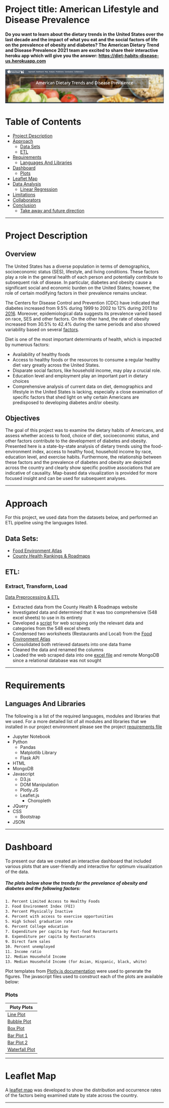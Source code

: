 # Project title: American Lifestyle and Disease Prevalence

#### Do you want to learn about the dietary trends in the United States over the last decade and the impact of what you eat and the social factors of life on the prevalence of obesity and diabetes? The American Dietary Trend and Disease Prevalence 2021 team are excited to share their interactive heroku app which will give you the answer: https://diet-habits-disease-us.herokuapp.com

![app](https://github.com/Chahnaz-Kbaisi/diet-habits-disease-us/blob/main/static/images/Navbar.png)

# Table of Contents

* [Project Description](#project-description)
* [Approach](#approach)
  * [Data Sets](#data-sets) 
  * [ETL](#ETL)
* [Requirements](#requirements)  
  * [Languages And Libraries](#languages-and-libraries)
* [Dashboard](#dashboard)
  * [Plots](#plots)
* [Leaflet Map](#leaflet-map)  
* [Data Analysis](#data-analysis)
  * [Linear Regression](#linear-regression)
* [Limitations](#limitations) 
* [Collaborators](#collaborators)
* [Conclusion](#conclusion)
  * [Take away and future direction](#Take-away-and-future-direction)
***

# Project Description

## Overview

The United States has a diverse population in terms of demographics, socioeconomic status (SES), lifestyle, and living conditions. These factors play a role in the general health of each person and potentially contribute to subsequent risk of disease. In particular, diabetes and obesity cause a significant social and economic burden on the United States; however, the role of certain modifying factors in their prevalence remains unclear. 

The Centers for Disease Control and Prevention (CDC) have indicated that diabetes increased from 9.5% during 1999 to 2002 to 12% during 2013 to [2016](https://www.cdc.gov/diabetes/pdfs/data/statistics/national-diabetes-statistics-report.pdf).  Moreover, epidemiological data suggests its prevalence varied based on race, SES and other factors. On the other hand, the rate of obesity increased from 30.5% to 42.4% during the same periods and also showed variability based on several [factors](https://www.cdc.gov/obesity/data/adult.html).  

Diet is one of the most important determinants of health, which is impacted by numerous factors: 
  * Availability of healthy foods
  * Access to healthy foods or the resources to consume a regular healthy diet vary greatly across the United States. 
  * Disparate social factors, like household income, may play a crucial role. 
  * Education level and employment play an important part in dietary choices 
  * Comprehensive analysis of current data on diet, demographics and lifestyle in the United States is lacking, especially a close examination of specific factors that shed light on why certain Americans are predisposed to developing diabetes and/or obesity.  

  ## Objectives
The goal of this project was to examine the dietary habits of Americans, and assess whether access to food, choice of diet, socioeconomic status, and other factors contribute to the development of diabetes and obesity. Presented here is a state-by-state analysis of dietary trends using the food-environment index, access to healthy food, household income by race, education level, and exercise habits. Furthermore, the relationship between these factors and the prevalence of diabetes and obesity are depicted across the country and clearly show specific positive associations that are indicative of causality. Map-based data visualization is provided for more focused insight and can be used for subsequent analyses. 
****   

# Approach 
For this project, we used data from the datasets below, and performed an ETL pipeline using the languages listed.

## Data Sets: 
* [Food Environment Atlas](https://www.ers.usda.gov/data-products/food-environment-atlas/data-access-and-documentation-downloads/)
* [County Health Rankings & Roadmaps](https://www.countyhealthrankings.org/app/alabama/2019/downloads)

## ETL: 
### Extract, Transform, Load
[Data Preprocessing & ETL](https://github.com/Chahnaz-Kbaisi/diet-habits-disease-us/tree/main/ETL)
   * Extracted data from the County Health & Roadmaps website
   * Investigated data and determined that it was too comprehensive (548 excel sheets) to use in its entirety
   * Developed a [script](https://github.com/Chahnaz-Kbaisi/diet-habits-disease-us/blob/main/ETL/Web_Scrape_ETL.ipynb) for web scraping only the relevant data and categories from the 548 excel sheets
   * Condensed two worksheets (Restaurants and Local) from the [Food Environment Atlas](https://github.com/Chahnaz-Kbaisi/diet-habits-disease-us/blob/main/static/data/FoodEnvironmentAtlas.xls)
   * Consolidated both retrieved datasets into one data frame
   * Cleaned the data and renamed the columns
   * Loaded the web scraped data into one [excel file](https://github.com/Chahnaz-Kbaisi/diet-habits-disease-us/blob/main/static/data/Web_Scraped_Data.xls) and remote MongoDB since a relational database was not sought

***
# Requirements
## Languages And Libraries
The following is a list of the required languages, modules and libraries that we used. For a more detailed list of all modules and libraries that we installed in our project environment please see the project [requirements file](https://github.com/Chahnaz-Kbaisi/diet-habits-disease-us/blob/main/requirements.txt)

* Jupyter Notebook
* Python
  * Pandas
  * Matplotlib Library
  * Flask API
* HTML
* MongoDB 
* Javascript
  * D3.js
  * DOM Manipulation
  * Plotly.JS
  * Leaflet.js
    * Choropleth
* JQuery 
* CSS
  * Bootstrap 
* JSON
***

# Dashboard
To present our data we created an interactive dashboard that included various plots that are user-friendly and interactive for optimum visualization of the data.

##### The plots below show the trends for the prevelance of obesity and diabetes and the following factors:
    1. Percent Limited Access to Healthy Foods
    2. Food Environment Index (FEI)
    3. Percent Physically Inactive
    4. Percent with access to exercise opportunities
    5. High School graduation rate
    6. Percent College education
    7. Expenditure per capita by Fast-food Restaurants
    8. Expenditure per capita by Restaurants
    9. Direct farm sales
    10. Percent unemployed
    11. Income ratio
    12. Median Household Income
    13. Median Household Income (for Asian, Hispanic, black, white)

Plot templates from [Plotly.js documentation](https://plotly.com/javascript/) were used to generate the figures. The javascript files used to construct each of the plots are available below:
### Plots 
   Ploty Plots  |
   ----------------- | 
   [Line Plot](https://github.com/Chahnaz-Kbaisi/diet-habits-disease-us/blob/main/static/js/lineplot.js) |
   [Bubble Plot](https://github.com/Chahnaz-Kbaisi/diet-habits-disease-us/blob/main/static/js/bubbleplot.js) |
   [Box Plot](https://github.com/Chahnaz-Kbaisi/diet-habits-disease-us/blob/main/static/js/boxplot.js) |   
   [Bar Plot 1](https://github.com/Chahnaz-Kbaisi/diet-habits-disease-us/blob/main/static/js/barplot.js) | 
   [Bar Plot 2](https://github.com/Chahnaz-Kbaisi/diet-habits-disease-us/blob/main/static/js/foodexp.js) | 
   [Waterfall Plot](https://github.com/Chahnaz-Kbaisi/diet-habits-disease-us/blob/main/static/js/waterfall.js) | 

***
# Leaflet Map
A [leaflet map](https://github.com/Chahnaz-Kbaisi/diet-habits-disease-us/blob/main/static/js/leafletmap.js) was developed to show the distribution and occurrence rates of the factors being examined state by state across the country. 
***     